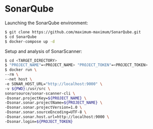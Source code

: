 # SonarQube

Launching the SonarQube environment:

```zsh
$ git clone https://github.com/maximum-maximum/SonarQube.git
$ cd SonarQube
$ docker-compose up -d
```

Setup and analysis of SonarScanner:

```zsh
$ cd <TARGET_DIRECTORY>
$ "PROJECT_NAME"=<PROJECT_NAME> "PROJECT_TOKEN"=<PROJECT_TOKEN>
$ docker run \
--rm \
--net host \
-e SONAR_HOST_URL="http://localhost:9000" \
-v ${PWD}:/usr/src \
sonarsource/sonar-scanner-cli \
-Dsonar.projectKey=${PROJECT_NAME} \
-Dsonar.sonar.projectName=${PROJECT_NAME} \
-Dsonar.sonar.projectVersion=1.0 \
-Dsonar.sonar.sourceEncoding=UTF-8 \
-Dsonar.sonar.host.url=http://localhost:9000 \
-Dsonar.login=${PROJECT_TOKEN}
```
